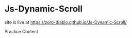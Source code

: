 # Js-Dynamic-Scroll

site is live at https://zoro-diablo.github.io/Js-Dynamic-Scroll/

Practice Content
